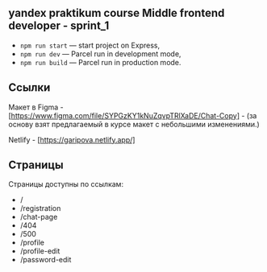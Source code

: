 ## yandex praktikum course Middle frontend developer - sprint_1

- `npm run start` — start project on Express,
- `npm run dev` — Parcel run in development mode,
- `npm run build` — Parcel run in production mode.

## Ссылки

Макет в Figma - [https://www.figma.com/file/SYPGzKY1kNuZqvpTRlXaDE/Chat-Copy] - (за основу взят предлагаемый в курсе макет с небольшими изменениями.)

Netlify - [https://garipova.netlify.app/]


## Страницы
Страницы доступны по ссылкам:
- /
- /registration
- /chat-page
- /404
- /500
- /profile
- /profile-edit
- /password-edit

